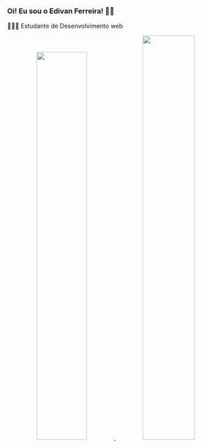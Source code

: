 ### Oi! Eu sou o Edivan Ferreira! 👦🏾

👨🏾‍💻 Estudante de Desenvolvimento web


<div align="center">
  <a href="https://github.com/ed1van">
  <img width="48%" src="https://github-readme-stats.vercel.app/api?username=ed1van&show_icons=true&theme=dark&include_all_commits=true&count_private=true"/>
  <img width="49%" src="https://github-readme-stats.vercel.app/api/top-langs/?username=ed1van&layout=compact&langs_count=7&theme=dark"/>
</div>

  
